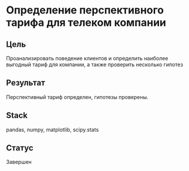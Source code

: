 # Определение перспективного тарифа для телеком компании
## Цель
Проанализировать поведение клиентов и определить наиболее выгодный тариф для компании, а также проверить несколько гипотез
## Результат
Перспективный тариф определен, гипотезы проверены.
## Stack
pandas, numpy, matplotlib, scipy.stats
## Статус
Завершен
